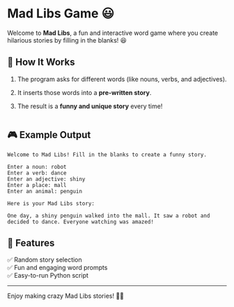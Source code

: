 # Mad Libs Game 😃 


Welcome to **Mad Libs**, a fun and interactive word game where you create hilarious stories by filling in the blanks! 😆

## 📌 How It Works  
1. The program asks for different words (like nouns, verbs, and adjectives).  
2. It inserts those words into a **pre-written story**.  
3. The result is a **funny and unique story** every time!  

   ```

## 🎮 Example Output  

```
Welcome to Mad Libs! Fill in the blanks to create a funny story.

Enter a noun: robot
Enter a verb: dance
Enter an adjective: shiny
Enter a place: mall
Enter an animal: penguin

Here is your Mad Libs story:

One day, a shiny penguin walked into the mall. It saw a robot and decided to dance. Everyone watching was amazed!
```

## 🚀 Features  
✅ Random story selection  
✅ Fun and engaging word prompts  
✅ Easy-to-run Python script  


---

Enjoy making crazy Mad Libs stories! 📝🔥

